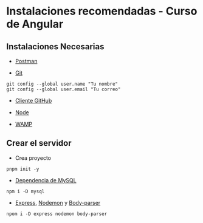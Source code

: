 # Instalaciones recomendadas - Curso de Angular

## Instalaciones Necesarias

* [Postman](https://www.postman.com/downloads/)

* [Git](https://git-scm.com/)

```
git config --global user.name "Tu nombre"
git config --global user.email "Tu correo"
```

* [Cliente GitHub](https://desktop.github.com/)

* [Node](https://nodejs.org/es/)

* [WAMP](https://www.wampserver.com/en/)

## Crear el servidor

* Crea proyecto

```
pnpm init -y
```

* [Dependencia de MySQL](https://www.npmjs.com/package/mysql#getting-the-id-of-an-inserted-row)
```
npm i -D mysql
```
* [Express](https://www.npmjs.com/package/express), [Nodemon](https://www.npmjs.com/package/nodemon) y [Body-parser](https://www.npmjs.com/package/body-parser)
```
npom i -D express nodemon body-parser
```
